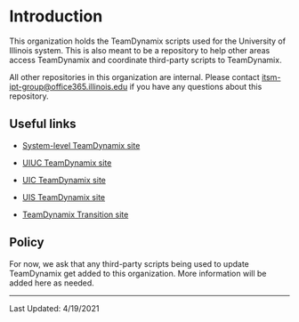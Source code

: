 # Introduction
This organization holds the TeamDynamix scripts used for the University of Illinois system. This is also meant to be a repository to help other areas access TeamDynamix and coordinate third-party scripts to TeamDynamix. 

All other repositories in this organization are internal. Please contact <itsm-ipt-group@office365.illinois.edu> if you have any questions about this repository. 

## Useful links

* [System-level TeamDynamix site](https://help.uillinois.edu)
* [UIUC TeamDynamix site](https://help.illinois.edu)
* [UIC TeamDynamix site](https://help.uic.edu)
* [UIS TeamDynamix site](https://help.uillinois.edu/TDClient/38/uis/Home/)

* [TeamDynamix Transition site](https://web.uillinois.edu/teamdynamix)

## Policy

For now, we ask that any third-party scripts being used to update TeamDynamix get added to this organization. More information will be added here as needed. 

-----

Last Updated: 4/19/2021
